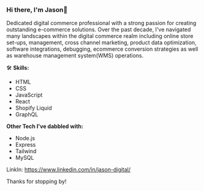 ### Hi there, I'm Jason👋

Dedicated digital commerce professional with a strong passion for creating outstanding e-commerce solutions.
Over the past decade, I've navigated many landscapes within the digital commerce realm including online store set-ups, management, cross channel marketing, product data optimization, software integrations, debugging, ecommerce conversion strategies as well as warehouse management system(WMS) operations.

🛠 **Skills:**
- HTML
- CSS
- JavaScript
- React
- Shopify Liquid
- GraphQL

**Other Tech I've dabbled with:**
- Node.js
- Express
- Tailwind
- MySQL


LinkIn:
https://www.linkedin.com/in/jason-digital/


Thanks for stopping by!

<!---
MrRobotical/MrRobotical is a ✨ special ✨ repository because its `README.md` (this file) appears on your GitHub profile.
You can click the Preview link to take a look at your changes.
--->

